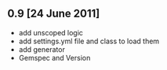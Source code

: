 ## 0.9 [24 June 2011]
* add unscoped logic
* add settings.yml file and class to load them
* add generator
* Gemspec and Version

